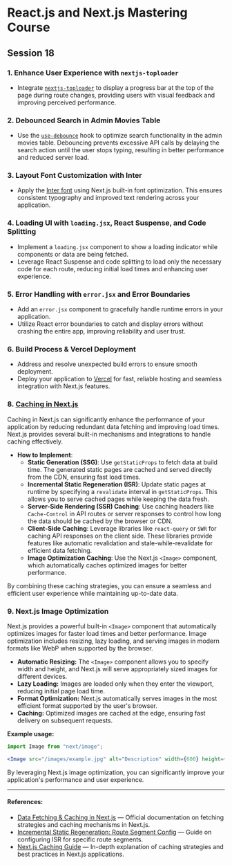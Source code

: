 # React.js and Next.js Mastering Course

## Session 18

### 1. Enhance User Experience with `nextjs-toploader`

- Integrate [`nextjs-toploader`](https://www.npmjs.com/package/nextjs-toploader) to display a progress bar at the top of the page during route changes, providing users with visual feedback and improving perceived performance.

### 2. Debounced Search in Admin Movies Table

- Use the [`use-debounce`](https://www.npmjs.com/package/use-debounce) hook to optimize search functionality in the admin movies table. Debouncing prevents excessive API calls by delaying the search action until the user stops typing, resulting in better performance and reduced server load.

### 3. Layout Font Customization with Inter

- Apply the [Inter font](https://nextjs.org/docs/app/api-reference/components/font) using Next.js built-in font optimization. This ensures consistent typography and improved text rendering across your application.

### 4. Loading UI with `loading.jsx`, React Suspense, and Code Splitting

- Implement a `loading.jsx` component to show a loading indicator while components or data are being fetched.
- Leverage React Suspense and code splitting to load only the necessary code for each route, reducing initial load times and enhancing user experience.

### 5. Error Handling with `error.jsx` and Error Boundaries

- Add an `error.jsx` component to gracefully handle runtime errors in your application.
- Utilize React error boundaries to catch and display errors without crashing the entire app, improving reliability and user trust.

### 6. Build Process & Vercel Deployment

- Address and resolve unexpected build errors to ensure smooth deployment.
- Deploy your application to [Vercel](https://vercel.com/) for fast, reliable hosting and seamless integration with Next.js features.

### 8. [Caching in Next.js](https://nextjs.org/docs/app/deep-dive/caching)

Caching in Next.js can significantly enhance the performance of your application by reducing redundant data fetching and improving load times. Next.js provides several built-in mechanisms and integrations to handle caching effectively.

- **How to Implement**:
  - **Static Generation (SSG)**: Use `getStaticProps` to fetch data at build time. The generated static pages are cached and served directly from the CDN, ensuring fast load times.
  - **Incremental Static Regeneration (ISR)**: Update static pages at runtime by specifying a `revalidate` interval in `getStaticProps`. This allows you to serve cached pages while keeping the data fresh.
  - **Server-Side Rendering (SSR) Caching**: Use caching headers like `Cache-Control` in API routes or server responses to control how long the data should be cached by the browser or CDN.
  - **Client-Side Caching**: Leverage libraries like `react-query` or `SWR` for caching API responses on the client side. These libraries provide features like automatic revalidation and stale-while-revalidate for efficient data fetching.
  - **Image Optimization Caching**: Use the Next.js `<Image>` component, which automatically caches optimized images for better performance.

By combining these caching strategies, you can ensure a seamless and efficient user experience while maintaining up-to-date data.

### 9. Next.js Image Optimization

Next.js provides a powerful built-in `<Image>` component that automatically optimizes images for faster load times and better performance. Image optimization includes resizing, lazy loading, and serving images in modern formats like WebP when supported by the browser.

- **Automatic Resizing:** The `<Image>` component allows you to specify width and height, and Next.js will serve appropriately sized images for different devices.
- **Lazy Loading:** Images are loaded only when they enter the viewport, reducing initial page load time.
- **Format Optimization:** Next.js automatically serves images in the most efficient format supported by the user's browser.
- **Caching:** Optimized images are cached at the edge, ensuring fast delivery on subsequent requests.

**Example usage:**

```jsx
import Image from "next/image";

<Image src="/images/example.jpg" alt="Description" width={600} height={400} />;
```

By leveraging Next.js image optimization, you can significantly improve your application's performance and user experience.

---

#### References:

- [Data Fetching & Caching in Next.js](https://nextjs.org/docs/app/building-your-application/data-fetching/fetching) — Official documentation on fetching strategies and caching mechanisms in Next.js.
- [Incremental Static Regeneration: Route Segment Config](https://nextjs.org/docs/app/guides/incremental-static-regeneration#route-segment-config) — Guide on configuring ISR for specific route segments.
- [Next.js Caching Guide](https://nextjs.org/docs/app/guides/caching) — In-depth explanation of caching strategies and best practices in Next.js applications.
